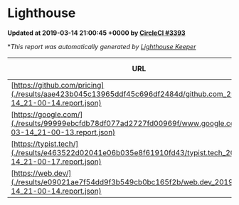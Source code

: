 
# Lighthouse

**Updated at 2019-03-14 21:00:45 +0000 by [CircleCI #3393](https://circleci.com/gh/ItinerisLtd/lighthouse-keeper-example/3393)**

**This report was automatically generated by [Lighthouse Keeper](https://github.com/itinerisltd/lighthouse-keeper)*

| URL | Performance | Accessibility | Best Practices | SEO | PWA | Updated At |
| --- | --- | --- | --- | --- | --- | --- |
| [https://github.com/pricing](./results/aae423b045c13965ddf45c696df2484d/github.com_2019-03-14_21-00-14.report.json) | 0.8 | 0.89 | 0.93 | 0.9 | 0.58 | 2019-03-14T21:00:14.261Z |
| [https://google.com/](./results/99999ebcfdb78df077ad2727fd00969f/www.google.com_2019-03-14_21-00-13.report.json) | 0.95 | 0.71 | 0.93 | 0.82 | 0.58 | 2019-03-14T21:00:13.064Z |
| [https://typist.tech/](./results/e463522d02041e06b035e8f61910fd43/typist.tech_2019-03-14_21-00-17.report.json) | 1 |  |  |  |  | 2019-03-14T21:00:17.040Z |
| [https://web.dev/](./results/e09021ae7f54dd9f3b549cb0bc165f2b/web.dev_2019-03-14_21-00-14.report.json) | 0.95 | 0.93 | 1 | 0.87 | 1 | 2019-03-14T21:00:14.612Z |
